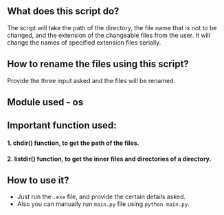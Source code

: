 ## What does this script do?
The script will take the path of the directory, the file name that is not to be changed, and the extension of the changeable files from the user. It will change the names of specified extension files serially. 

## How to rename the files using this script?
Provide the three input asked and the files will be renamed.

## Module used - **os**

## Important function used:
#### 1. chdir() function, to get the path of the files.
#### 2. listdir() function, to get the inner files and directories of a directory.

## How to use it?
- Just run the `.exe` file, and provide the certain details asked.
- Also you can manually run `main.py` file using `python main.py`.